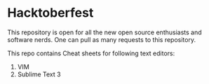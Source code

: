 # Hacktoberfest

This repository is open for all the new open source enthusiasts and software nerds. One can pull as many requests to this repository. 

This repo contains Cheat sheets for following text editors:
1. VIM
2. Sublime Text 3

